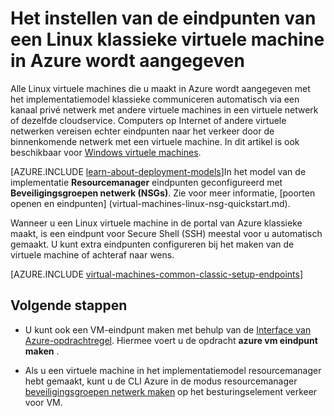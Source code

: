 <properties
    pageTitle="Instellen van de eindpunten van een klassieke Linux VM | Microsoft Azure"
    description="Leer hoe u eindpunten voor een VM Linux in de portal van Azure klassieke instellen voor communicatie toestaan met een Linux virtuele machine in Azure wordt aangegeven"
    services="virtual-machines-linux"
    documentationCenter=""
    authors="cynthn"
    manager="timlt"
    editor=""
    tags="azure-service-management"/>

<tags
    ms.service="virtual-machines-linux"
    ms.workload="infrastructure-services"
    ms.tgt_pltfrm="vm-linux"
    ms.devlang="na"
    ms.topic="article"
    ms.date="07/13/2016"
    ms.author="cynthn"/>

# <a name="how-to-set-up-endpoints-on-a-linux-classic-virtual-machine-in-azure"></a>Het instellen van de eindpunten van een Linux klassieke virtuele machine in Azure wordt aangegeven

Alle Linux virtuele machines die u maakt in Azure wordt aangegeven met het implementatiemodel klassieke communiceren automatisch via een kanaal privé netwerk met andere virtuele machines in een virtuele netwerk of dezelfde cloudservice. Computers op Internet of andere virtuele netwerken vereisen echter eindpunten naar het verkeer door de binnenkomende netwerk met een virtuele machine. In dit artikel is ook beschikbaar voor [Windows virtuele machines](virtual-machines-windows-classic-setup-endpoints.md).

[AZURE.INCLUDE [learn-about-deployment-models](../../includes/learn-about-deployment-models-classic-include.md)]In het model van de implementatie **Resourcemanager** eindpunten geconfigureerd met **Beveiligingsgroepen netwerk (NSGs)**. Zie voor meer informatie, [poorten openen en eindpunten] (virtual-machines-linux-nsg-quickstart.md).

Wanneer u een Linux virtuele machine in de portal van Azure klassieke maakt, is een eindpunt voor Secure Shell (SSH) meestal voor u automatisch gemaakt. U kunt extra eindpunten configureren bij het maken van de virtuele machine of achteraf naar wens.
 

[AZURE.INCLUDE [virtual-machines-common-classic-setup-endpoints](../../includes/virtual-machines-common-classic-setup-endpoints.md)]

## <a name="next-steps"></a>Volgende stappen

* U kunt ook een VM-eindpunt maken met behulp van de [Interface van Azure-opdrachtregel](../virtual-machines-command-line-tools.md). Hiermee voert u de opdracht **azure vm eindpunt maken** .

* Als u een virtuele machine in het implementatiemodel resourcemanager hebt gemaakt, kunt u de CLI Azure in de modus resourcemanager [beveiligingsgroepen netwerk maken](../virtual-network/virtual-networks-create-nsg-arm-cli.md) op het besturingselement verkeer voor VM.